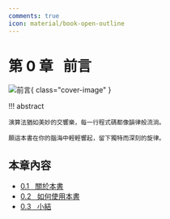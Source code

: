 ```yaml
---
comments: true
icon: material/book-open-outline
---
```


# 第 0 章 &nbsp; 前言

![前言](../assets/covers/chapter_preface.jpg){ class="cover-image" }

!!! abstract

    演算法猶如美妙的交響樂，每一行程式碼都像韻律般流淌。
    
    願這本書在你的腦海中輕輕響起，留下獨特而深刻的旋律。

## 本章內容

- [0.1 &nbsp; 關於本書](about_the_book.md)
- [0.2 &nbsp; 如何使用本書](suggestions.md)
- [0.3 &nbsp; 小結](summary.md)
